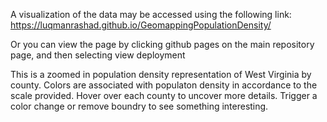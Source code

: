 A visualization of the data may be accessed using the following link: https://luqmanrashad.github.io/GeomappingPopulationDensity/

Or you can view the page by clicking github pages on the main repository page, and then selecting view deployment

This is a zoomed in population density representation of West Virginia by county. Colors are associated with populaton density in accordance to the scale provided. Hover over each county to uncover more details. Trigger a color change or remove boundry to see something interesting.
